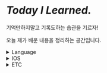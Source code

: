 # *Today I Learned.*
기억만하지말고 기록도하는 습관을 기르자!

오늘 제가 배운 내용을 정리하는 공간입니다.

<details>
  <summary>Language</summary>
  <ul>
    <li>
      <details>
      <summary><a href="Language/Swift.md" target="_blank">Swift</a></summary>
        <ul>
          <li><a href="Language/Swift.md" target="_blank">test</a></li>
        </ul>
      </details>
    </li>
  </ul>
</details>
<details>
  <summary>IOS</summary>
  <ul>
    <li>
      <details>
      <summary><a href="IOS/IOS.md" target="_blank">IOS</a></summary>
        <ul>
          <li><a href="IOS/IOS.md#webView" target="_blank">webView</a></li>
        </ul>
      </details>
    </li>
  </ul>
</details>
<details>
  <summary>ETC</summary>
  <ul>
    <li>
      <details>
      <summary><a href="ETC/개발용어.md" target="_blank">개발용어</a></summary>
        <ul>
          <li><a href="ETC/개발용어.md#severless" target="_blank">Sever Less</a></li>
        </ul>
      </details>
      <details>
      <summary><a href="ETC/error.md" target="_blank">error</a></summary>
        <ul>
          <li><a href="ETC/error.md#WKWebView" target="_blank">WKWebView</a></li>
        </ul>
      </details>
      <details>
      <summary><a href="ETC/Tip.md" target="_blank">Tip</a></summary>
        <ul>
          <li><a href="ETC/Tip.md#경력관리" target="_blank">경력관리</a></li>
        </ul>
      </details>
    </li>
  </ul>
</details>


